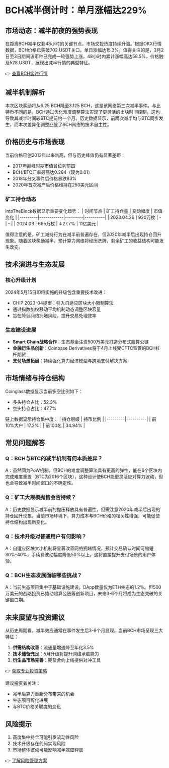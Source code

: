 # BCH减半倒计时：单月涨幅达229%

## 市场动态：减半前夜的强势表现
在距离BCH减半仅剩48小时的关键节点，市场交投热度持续升温。根据OKX行情数据，BCH价格已突破702 USDT关口，单日涨幅达15.3%。值得关注的是，3月2日至3日期间该币种已完成一轮强势上涨，48小时内累计涨幅高达58.5%，价格触及528 USDT，展现出减半行情的典型特征。

👉 [查看BCH实时行情](https://bit.ly/okx_welcome)

## 减半机制解析
本次区块奖励将从6.25 BCH降至3.125 BCH，这是该网络第三次减半事件。与比特币不同的是，BCH通过优化难度调整算法实现了更灵活的出块时间控制，这也导致其减半时间较BTC提前约一个月。历史数据显示，前两次减半均与BTC同步发生，而本次差异化调整凸显了BCH网络的技术自主性。

## 价格历史与市场表现
当前价格已创2012年以来新高，但与历史峰值仍有显著差距：
- 2017年巅峰时期市值曾位列前四
- BCH/BTC汇率最高达0.284（现为0.01）
- 2018年分叉事件后价格暴跌83%
- 2020年首次减产后价格维持在250美元区间

### 矿工持仓动态
IntoTheBlock数据显示重要变化趋势：
| 时间节点 | 矿工持仓量 | 变动幅度 | 市值变化 |
|---------|------------|---------|----------|
| 2023.04.26 | 920万枚 | - | - |
| 2024.03 | 665万枚 | ↓27.7% | 11亿美元 |

值得注意的是，矿工减持行为在减半前普遍存在，但2020年减半后出现持仓回升现象。随着区块奖励减半，预计算力网络将经历洗牌，剩余矿工的收益结构可能发生改变。

## 技术演进与生态发展
### 核心升级计划
2024年5月15日即将实施的升级包含重要技术改进：
- CHIP 2023-04提案：引入自适应区块大小限制算法
- 通过指数加权移动平均机制动态调整区块容量
- 旨在降低网络拥堵风险，提升交易处理效率

### 生态建设进展
- **Smart Chain战略合作**：生态基金注资500万美元打造分布式超算公链
- **金融衍生品创新**：Coinbase Derivatives将于4月上线受CFTC监管的BCH杠杆期货
- **支付场景拓展**：持续强化算力经济模型与跨境支付解决方案

## 市场情绪与持仓结构
Coinglass数据显示当前多空比例如下：
- 多头持仓占比：52.3%
- 空头持仓占比：47.7%

链上数据显示持仓集中度：
| 持仓层级 | 持币比例 |
|---------|----------|
| 前10%大户 | 17.2% |
| 前100名 | 34.94% |

## 常见问题解答
### Q：BCH与BTC的减半机制有何本质差异？
A：虽然同为PoW机制，但BCH的难度调整算法具有更高的弹性，能在6个区块内完成难度重置（BTC为2016个区块），这种设计使BCH能更灵活应对算力波动，但也会导致减半时间窗口的不确定性。

### Q：矿工大规模抛售会否持续？
A：历史数据显示减半前的抛压释放具有普遍性，但需注意2020年减半后出现的持仓回升现象。当前市场环境下，算力成本与BCH价格的相关性增强，可能促使持仓结构出现新变化。

### Q：技术升级对普通用户有何影响？
A：自适应区块大小机制将显著改善网络拥堵情况，预计交易确认时间可缩短30%-40%，手续费波动幅度降低50%以上，这将直接提升支付场景的用户体验。

### Q：BCH生态发展面临哪些挑战？
A：当前生态项目集中于基础设施建设，DApp数量仅为ETH生态的1.2%。但500万美元的战略投资已撬动超算公链等创新项目，未来3-6个月将成为生态突破的关键窗口期。

## 未来展望与投资建议
从历史周期看，减半效应通常在事件发生后3-6个月显现。当前BCH市场呈现三大特征：
1. **供需结构改善**：流通量增速降至年化3.5%
2. **技术储备充足**：5月升级将提升网络承载能力
3. **衍生品市场完善**：期货合约上线提供对冲工具

👉 [获取专业投资策略](https://bit.ly/okx_welcome)

建议投资者关注：
- 减半后算力重新分布带来的机会
- 生态项目孵化进展
- 与BTC价格关联度的变化

## 风险提示
1. 高度集中持仓可能引发流动性风险
2. 技术升级存在代码实现风险
3. 市场整体波动可能影响减半效应释放

👉 [了解风险管理方案](https://bit.ly/okx_welcome)